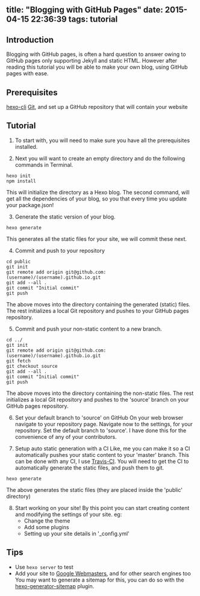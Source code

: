 title: "Blogging with GitHub Pages"
date: 2015-04-15 22:36:39
tags: tutorial
---
## Introduction
 Blogging with GitHub pages, is often a hard question to answer owing to GitHub pages only supporting Jekyll and static HTML.
 However after reading this tutorial you will be able to make your own blog, using GitHub pages with ease.

## Prerequisites
 [hexo-cli](http://hexo.io/)
 [Git](http://www.git-scm.com/), and set up a GitHub repository that will contain your website

## Tutorial
 1. To start with, you will need to make sure you have all the prerequisites installed.
 
 2. Next you will want to create an empty directory and do the following commands in Terminal.
   ```
   hexo init
   npm install
   ```
   This will initialize the directory as a Hexo blog.
   The second command, will get all the dependencies of your blog, so you that every time you update your package.json!
   
 3. Generate the static version of your blog.
   ```
   hexo generate
   ```
   This generates all the static files for your site, we will commit these next.
   
 4. Commit and push to your repository
   ```
   cd public
   git init
   git remote add origin git@github.com:(username)/(username).github.io.git
   git add --all .
   git commit "Initial commit"
   git push
   ```
   The above moves into the directory containing the generated (static) files.
   The rest initializes a local Git repository and pushes to your GitHub pages repository.
   
 5. Commit and push your non-static content to a new branch.
   ```
   cd ../
   git init
   git remote add origin git@github.com:(username)/(username).github.io.git
   git fetch
   git checkout source
   git add --all .
   git commit "Initial commit"
   git push
   ```
   The above moves into the directory containing the non-static files.
   The rest initializes a local Git repository and pushes to the 'source' branch on your GitHub pages repository.
   
 6. Set your default branch to 'source' on GitHub
   On your web browser navigate to your repository page.
   Navigate now to the settings, for your repository.
   Set the default branch to 'source'.
   I have done this for the convenience of any of your contributors.
   
 7. Setup auto static generation with a CI
   Like, me you can make it so a CI automatically pushes your static content to your 'master' branch.
   This can be done with any CI, I use [Travis-CI](https://travis-ci.org/).
   You will need to get the CI to automatically generate the static files, and push them to git.
   ```
   hexo generate
   ```
   The above generates the static files (they are placed inside the 'public' directory)
   
 8. Start working on your site!
   By this point you can start creating content and modifying the settings of your site.
   eg:
     * Change the theme
     * Add some plugins
     * Setting up your site details in '_config.yml'
     
## Tips
  * Use `hexo server` to test
  * Add your site to [Google Webmasters](https://www.google.com/webmasters/), and for other search engines too
    You may want to generate a sitemap for this, you can do so with the [hexo-generator-sitemap](https://githubcom/hexojs/hexo-generator-sitemap) plugin.
